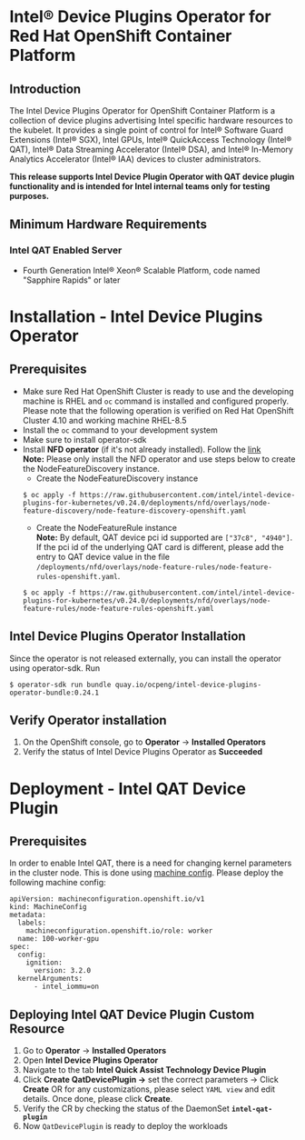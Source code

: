 # Intel® Device Plugins Operator for Red Hat OpenShift Container Platform

## Introduction
The Intel Device Plugins Operator for OpenShift Container Platform is a collection of device plugins advertising Intel specific hardware resources to the kubelet. It provides a single point of control for Intel® Software Guard Extensions (Intel® SGX), Intel GPUs, Intel® QuickAccess Technology (Intel® QAT), Intel® Data Streaming Accelerator (Intel® DSA), and Intel® In-Memory Analytics Accelerator (Intel® IAA) devices to cluster administrators. 

**This release supports Intel Device Plugin Operator with QAT device plugin functionality and is intended for Intel internal teams only for testing purposes.** 

## Minimum Hardware Requirements
### Intel QAT Enabled Server
- Fourth Generation Intel® Xeon® Scalable Platform, code named "Sapphire Rapids" or later

# Installation - Intel Device Plugins Operator
## Prerequisites 
- Make sure Red Hat OpenShift Cluster is ready to use and the developing machine is RHEL and `oc` command is installed and configured properly. Please note that the following operation is verified on Red Hat OpenShift Cluster 4.10 and working machine RHEL-8.5
- Install the `oc` command to your development system
- Make sure to install operator-sdk
- Install **NFD operator** (if it's not already installed). Follow the [link](https://docs.openshift.com/container-platform/4.10/hardware_enablement/psap-node-feature-discovery-operator.html)  
    **Note:** Please only install the NFD operator and use steps below to create the NodeFeatureDiscovery instance.  
    - Create the NodeFeatureDiscovery instance  
    ```
    $ oc apply -f https://raw.githubusercontent.com/intel/intel-device-plugins-for-kubernetes/v0.24.0/deployments/nfd/overlays/node-feature-discovery/node-feature-discovery-openshift.yaml
    ```
    - Create the NodeFeatureRule instance  
    **Note:** By default, QAT device pci id supported are `["37c8", "4940"]`. If the pci id of the underlying QAT card is different, please add the entry to QAT device value in the file `/deployments/nfd/overlays/node-feature-rules/node-feature-rules-openshift.yaml`.
    ``` 
    $ oc apply -f https://raw.githubusercontent.com/intel/intel-device-plugins-for-kubernetes/v0.24.0/deployments/nfd/overlays/node-feature-rules/node-feature-rules-openshift.yaml
    ```

## Intel Device Plugins Operator Installation
Since the operator is not released externally, you can install the operator using operator-sdk. Run 
```
$ operator-sdk run bundle quay.io/ocpeng/intel-device-plugins-operator-bundle:0.24.1
```

## Verify Operator installation
1.  On the OpenShift console, go to **Operator** -> **Installed Operators**
2.  Verify the status of Intel Device Plugins Operator as **Succeeded**


# Deployment - Intel QAT Device Plugin 
## Prerequisites
In order to enable Intel QAT, there is a need for changing kernel parameters in the cluster node. This is done using [machine config](https://docs.openshift.com/container-platform/4.10/post_installation_configuration/machine-configuration-tasks.html). Please deploy the following machine config:
```
apiVersion: machineconfiguration.openshift.io/v1
kind: MachineConfig
metadata:
  labels:
    machineconfiguration.openshift.io/role: worker 
  name: 100-worker-gpu 
spec:
  config:
    ignition:
      version: 3.2.0
  kernelArguments:
      - intel_iommu=on
```


## Deploying Intel QAT Device Plugin Custom Resource
1.	Go to **Operator** -> **Installed Operators**
2.  Open **Intel Device Plugins Operator**
3.  Navigate to the tab **Intel Quick Assist Technology Device Plugin**
4.  Click **Create QatDevicePlugin ->** set the correct parameters -> Click **Create** 
    OR for any customizations, please select `YAML view` and edit details. Once done, please click **Create**.
5.  Verify the CR by checking the status of the DaemonSet **`intel-qat-plugin`**
6.  Now `QatDevicePlugin` is ready to deploy the workloads
